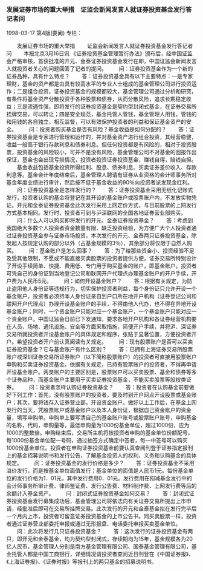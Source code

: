 ### 发展证券市场的重大举措　证监会新闻发言人就证券投资基金发行答记者问

1998-03-17
第4版(要闻)
专栏：

　　发展证券市场的重大举措
　　证监会新闻发言人就证券投资基金发行答记者问
　　本报北京3月16日讯 《证券投资基金管理暂行办法》颁布后，经中国证监会严格审核，首获批准的开元、金泰证券投资基金发行在即，中国证监会新闻发言人就投资者关心的问题回答了记者的提问。
　　问：证券投资基金作为一个新的证券品种，具有什么特点？
　　答：证券投资基金具有以下主要特点：一是专家理财，基金的资产都是由具有较高水平的专业人士组成的基金管理公司进行投资运作；二是组合投资，证券投资基金的规模都较大，基金管理公司通过分析和研究，有条件将基金资产分散投资于各种股票和债券，从而分散风险，追求长期稳定收益；三是流通性强，即将发行的证券投资基金是契约型封闭式基金，在证券交易所挂牌交易，可以转让；四是安全规范，基金托管人管钱，基金管理人用钱，管钱的和用钱的各自独立，相互监督，可以有效保护投资者的利益和保证基金资产的安全。
　　问：投资者购买基金是否有风险？基金收益是如何分配的？
　　答：证券投资基金是专家进行管理和运作的，并对基金资产进行组合投资，其经营稳健，收益一般高于银行存款利息和债券利息。但任何投资都是有风险的，相对于投资股票，投资基金的风险较小，可并不是没有风险，基金管理公司不对基金的回报作出保证，基金也会出现亏损情况，投资者投资证券投资基金，赚钱自得，赔钱自担。
　　基金收益包括基金投资所得红利、股息、债券利息、买卖证券差价收入、存款利息等。基金会计年度结束后，基金管理人聘请有证券从业资格的会计师事务所对基金年度业绩进行审计，然后按不低于基金收益的90％向投资者派发现金红利。
　　问：证券投资基金是怎样发行的？
　　答：证券投资基金采用无纸化记账式发行，投资者认购的基金将登记在其开设的基金账户或股票账户内，不发放实物凭证。开元和金泰证券投资基金此次发行采用上网定价方式，与目前股票的上网发行方式基本相同。发行时，投资者可到与沪深联网的全国各地证券营业部购买。
　　问：什么人可以购买即将发行的开元、金泰证券投资基金？
　　答：考虑到我国绝大多数个人投资者资金数量有限、缺乏投资经验，为方便广大个人投资者通过证券投资基金参与证券市场投资，本次发行的开元、金泰两只证券投资基金，除发起人按规定认购的部分以外（占基金规模的3％），其余部分将仅限于自然人购买。
　　问：基金账户是怎么回事？
　　答：为了给那些资金小、投资经验不足及受其他限制，不愿或不能直接买卖股票的投资者提供方便，证券交易所特别设计了开设手续简单、快捷、费用低、专门用于购买基金的账户，即基金账户。投资者可凭自己的身份证到当地登记公司和联网开户代理点办理基金账户的开户手续，开户费为人民币5元。
　　问：如何开设基金账户？
　　答：根据有关规定，为防止盗用他人身份证等违规行为，切实保护投资者利益，每个身份证只允许开设一个基金账户，投资者必须持本人身份证亲自到户口所在地开户机构（证券登记公司和联网开户代理点）办理开设基金账户的手续，不得由他人代办，也不得在异地开设基金账户；同时，一个资金账户只能对应一个基金账户，一个基金账户只能对应一个资金账户。中国证监会日前已下发通知，要求各地开户机构和各证券经营机构要在人员、场地、通讯设施、安全等方面采取措施，简便开户手续，并将沪、深证券交易所就投资者开设基金账户的具体规定和程序，张贴于显著位置，方便投资者开户。希望投资者开户前认真阅读有关规定。
　　问：现有股票账户是否可以买卖证券投资基金？它与基金账户有什么区别？
　　答：已拥有上海证券交易所股票账户或深圳证券交易所证券账户（以下简称股票账户）的投资者可直接用股票账户申购和买卖证券投资基金。依据有关规定，已持有股票账户的投资者，不得再申请开设基金账户。两类账户的主要区别是，股票账户可以买卖股票、基金和债券等多个证券品种，而基金账户主要用于买卖证券投资基金，不能买卖股票等股权类证券。
　　问：投资者怎样认购证券投资基金？
　　答：投资者在认购基金前要做好下列工作：首先，没有股票账户的投资者，要及时到开户网点开设股票或基金账户；其次，要将钱存入证券营业部，开设资金账户。做好以上工作后，在基金上网发行的当天，凭股票账户或基金账户以及本人身份证，根据自己资金账户的资金量，填写申购单。申购单上要写清自己的基金账户账号或股票账户账号，申购基金的名称，代码，申购量等，最低申购量为1000份基金单位，超过1000份，应为1000的整数倍。申购结束后，交易所主机将按投资者申购的基金单位份额配号，每1000份基金单位配一号码，通过抽签方式确定中签者，每一中签号可以购买1000份基金单位。投资者在申购证券投资基金前要认真查阅刊登于证券指定报刊上的基金招募说明书和发行公告，了解基金投资人的权利、义务和认购基金的具体规定。
　　问：证券投资基金的发行价格是多少？
　　答：证券投资基金不采用溢价发行，而是按基金单位面值发行；基金单位的面值是人民币1元。每份基金单位的发行价格为1．01元，其中发行费用0．01元。发行费用在扣减基金发行中的会计师事务所审计费、律师鉴证费、发行公告费、材料制作费、上网发行费等后的余额计入基金资产。
　　问：封闭式证券投资基金如何交易？
　　答：封闭式证券投资基金发行募集成功后，基金管理公司将依法向有关证券交易所提出上市申请，经批准后即可在交易所挂牌交易。此次发行的开元和金泰基金拟在发行完毕后一个月内上市，投资者可留意证券投资基金的上市公告书。同买卖股票一样，投资者通过证券营业部委托申报或通过无形报盘、电话委托申报买卖基金单位。
　　问：此次将发行几只证券投资基金？
　　答：这次发行的证券投资基金有两只，即开元和金泰基金，均为契约型封闭式，存续期均为15年，基金规模各为20亿人民币，基金管理人分别是南方基金管理有限公司、国泰基金管理有限公司，基金托管人都是中国工商银行，详细情况请投资者查阅近日刊登在《中国证券报》、《上海证券报》、《证券时报》等报刊上的两只基金的招募说明书。
